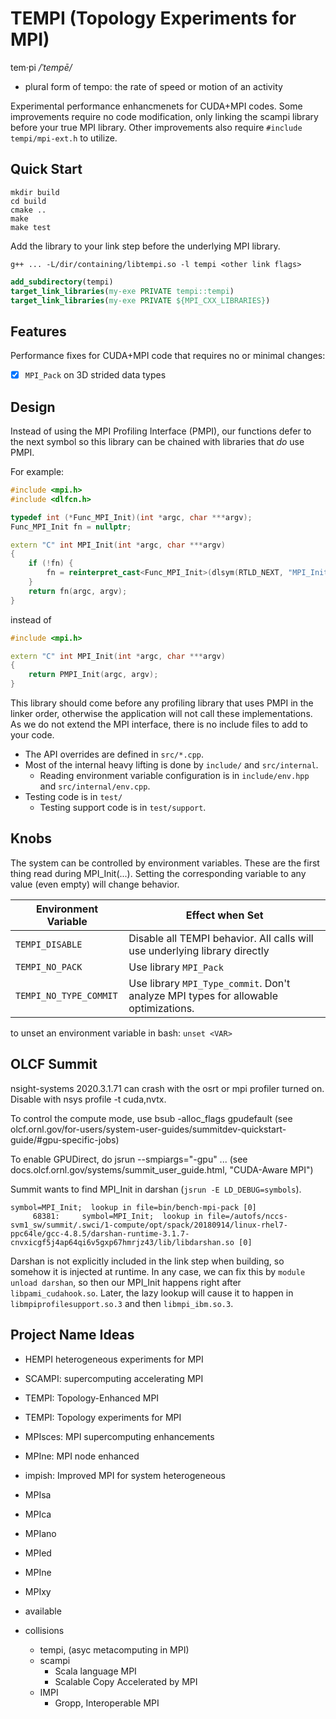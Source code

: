 # TEMPI (Topology Experiments for MPI)

tem·pi */ˈtempē/*
- plural form of tempo: the rate of speed or motion of an activity

Experimental performance enhancmenets for CUDA+MPI codes.
Some improvements require no code modification, only linking the scampi library before your true MPI library.
Other improvements also require `#include tempi/mpi-ext.h` to utilize.

## Quick Start

```
mkdir build
cd build
cmake ..
make
make test
```

Add the library to your link step before the underlying MPI library.

```
g++ ... -L/dir/containing/libtempi.so -l tempi <other link flags>
```

```cmake
add_subdirectory(tempi)
target_link_libraries(my-exe PRIVATE tempi::tempi)
target_link_libraries(my-exe PRIVATE ${MPI_CXX_LIBRARIES})
```

## Features

Performance fixes for CUDA+MPI code that requires no or minimal changes:
- [x] `MPI_Pack` on 3D strided data types

## Design 

Instead of using the MPI Profiling Interface (PMPI), our functions defer to the next symbol so this library can be chained with libraries that *do* use PMPI.

For example:

```c++
#include <mpi.h>
#include <dlfcn.h>

typedef int (*Func_MPI_Init)(int *argc, char ***argv);
Func_MPI_Init fn = nullptr;

extern "C" int MPI_Init(int *argc, char ***argv)
{
    if (!fn) {
        fn = reinterpret_cast<Func_MPI_Init>(dlsym(RTLD_NEXT, "MPI_Init"));
    }
    return fn(argc, argv);
}
```

instead of 

```c++
#include <mpi.h>

extern "C" int MPI_Init(int *argc, char ***argv)
{
    return PMPI_Init(argc, argv);
}
```

This library should come before any profiling library that uses PMPI in the linker order, otherwise the application will not call these implementations.
As we do not extend the MPI interface, there is no include files to add to your code.

* The API overrides are defined in `src/*.cpp`.
* Most of the internal heavy lifting is done by `include/` and `src/internal`.
  * Reading environment variable configuration is in `include/env.hpp` and `src/internal/env.cpp`.
* Testing code is in `test/`
  * Testing support code is in `test/support`.

## Knobs

The system can be controlled by environment variables.
These are the first thing read during MPI_Init(...).
Setting the corresponding variable to any value (even empty) will change behavior.

|Environment Variable|Effect when Set|
|-|-|
|`TEMPI_DISABLE`|Disable all TEMPI behavior. All calls will use underlying library directly|
|`TEMPI_NO_PACK`|Use library `MPI_Pack`|
|`TEMPI_NO_TYPE_COMMIT`|Use library `MPI_Type_commit`. Don't analyze MPI types for allowable optimizations.|

to unset an environment variable in bash: `unset <VAR>`

## OLCF Summit

nsight-systems 2020.3.1.71 can crash with the osrt or mpi profiler turned on. Disable with nsys profile -t cuda,nvtx.

To control the compute mode, use bsub -alloc_flags gpudefault (see olcf.ornl.gov/for-users/system-user-guides/summitdev-quickstart-guide/#gpu-specific-jobs)

To enable GPUDirect, do jsrun --smpiargs="-gpu" ... (see docs.olcf.ornl.gov/systems/summit_user_guide.html, "CUDA-Aware MPI")

Summit wants to find MPI_Init in darshan (`jsrun -E LD_DEBUG=symbols`).


```
symbol=MPI_Init;  lookup in file=bin/bench-mpi-pack [0]
     68381:     symbol=MPI_Init;  lookup in file=/autofs/nccs-svm1_sw/summit/.swci/1-compute/opt/spack/20180914/linux-rhel7-ppc64le/gcc-4.8.5/darshan-runtime-3.1.7-cnvxicgf5j4ap64qi6v5gxp67hmrjz43/lib/libdarshan.so [0]
```

Darshan is not explicitly included in the link step when building, so somehow it is injected at runtime.
In any case, we can fix this by `module unload darshan`, so then our MPI_Init happens right after `libpami_cudahook.so`.
Later, the lazy lookup will cause it to happen in `libmpiprofilesupport.so.3` and then `libmpi_ibm.so.3`.


## Project Name Ideas

* HEMPI heterogeneous experiments for MPI
* SCAMPI: supercomputing accelerating MPI
* TEMPI: Topology-Enhanced MPI
* TEMPI: Topology experiments for MPI
* MPIsces: MPI supercomputing enhancements
* MPIne: MPI node enhanced
* impish: Improved MPI for system heterogeneous
* MPIsa
* MPIca
* MPIano
* MPIed
* MPIne
* MPIxy

* available
* collisions
  * tempi, (asyc metacomputing in MPI)
  * scampi
    * Scala language MPI
    * Scalable Copy Accelerated by MPI
  * IMPI
    * Gropp, Interoperable MPI
